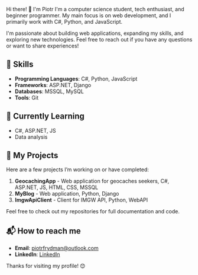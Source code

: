 Hi there! 👋 I'm Piotr
I'm a computer science student, tech enthusiast, and beginner programmer. My main focus is on web development, 
and I primarily work with C#, Python, and JavaScript.

I'm passionate about building web applications, expanding my skills, and exploring new technologies. 
Feel free to reach out if you have any questions or want to share experiences!

## 🚀 Skills

- **Programming Languages**: C#, Python, JavaScript
- **Frameworks**: ASP.NET, Django
- **Databases**: MSSQL, MySQL
- **Tools**: Git

## 🌱 Currently Learning

- C#, ASP.NET, JS
- Data analysis

## 🔧 My Projects

Here are a few projects I’m working on or have completed:

1. **GeocachingApp** - Web application for geocaches seekers, C#, ASP.NET, JS, HTML, CSS, MSSQL
2. **MyBlog** - Web application, Python, Django
3. **ImgwApiClient** - Client for IMGW API, Python, WebAPI

Feel free to check out my repositories for full documentation and code.

## 📬 How to reach me

- **Email**: [piotrfrydman@outlook.com](mailto:piotrfrydman@outlook.com)
- **LinkedIn**: [LinkedIn](https://www.linkedin.com/in/piotr-frydman)

Thanks for visiting my profile! 😊
